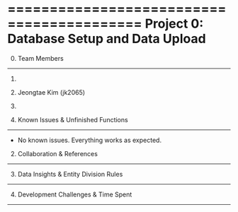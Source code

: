 ==========================================
Project 0: Database Setup and Data Upload
==========================================

0. Team Members
-----------------
1.
2. Jeongtae Kim (jk2065)
3.

1. Known Issues & Unfinished Functions
----------------------------------------
- No known issues. Everything works as expected.


2. Collaboration & References
--------------------------------


3. Data Insights & Entity Division Rules
-------------------------------------------


4. Development Challenges & Time Spent
----------------------------------------

